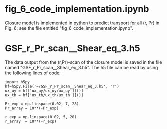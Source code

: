 # fig_6_code_implementation.ipynb
Closure model is implemented in python to predict transport for all (r, Pr) in Fig. 6; see the file entitled "fig_6_code_implementation.ipynb".


# GSF_r_Pr_scan__Shear_eq_3.h5
The data output from the (r,Pr)-scan of the closure model is saved in the file named "GSF_r_Pr_scan__Shear_eq_3.h5".  The h5 file can be read by using the following lines of code:

```
import h5py
hf=h5py.File('~/GSF_r_Pr_scan__Shear_eq_3.h5', 'r')
ux_uy = hf['ux_uy/ux_uy/ux_uy'][()]
ux_th = hf['ux_th/ux_th/ux_th'][()]

Pr_exp = np.linspace(0.02, 7, 28)
Pr_array = 10**(-Pr_exp)

r_exp = np.linspace(0.02, 5, 20)
r_array  = 10**(-r_exp)
```
